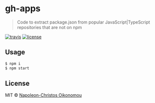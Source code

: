 # gh-apps

> Code to extract package.json from popular JavaScript|TypeScript repositories that are not on npm

[![travis](https://flat.badgen.net/travis/iamnapo/gh-apps?icon=travis&label=)](https://travis-ci.com/iamnapo/gh-apps) [![license](https://img.shields.io/github/license/iamnapo/gh-apps.svg?style=flat-square)](https://github.com/iamnapo/gh-apps/blob/master/LICENSE)

## Usage

```bash
$ npm i
$ npm start
```

## License

MIT © [Napoleon-Christos Oikonomou](https://iamnapo.me)
